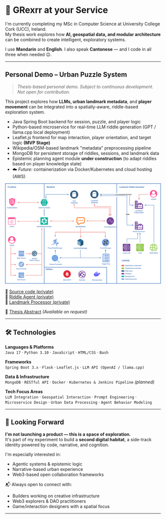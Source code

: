 # 👋 GRexrr at your Service

I'm currently completing my MSc in Computer Science at University College Cork (UCC), Ireland.  
My thesis work explores how **AI, geospatial data, and modular architecture** can be combined to create intelligent, exploratory systems.

I use **Mandarin** and **English**. I also speak **Cantonese** — and I code in all three when needed 😉.

---

## Personal Demo – Urban Puzzle System  
> *Thesis-based personal demo. Subject to continuous development. Not open for contribution.*

This project explores how **LLMs, urban landmark metadata**, and **player movement** can be integrated into a spatially-aware, riddle-based exploration system.

- Java Spring Boot backend for session, puzzle, and player logic  
- Python-based microservice for real-time LLM riddle generation (GPT / llama.cpp local deployment)
- Leaflet.js frontend for map interaction, player orientation, and target logic **(MVP Stage)**  
- Wikipedia/OSM-based landmark "metadata" preprocessing pipeline  
- MongoDB for persistent storage of riddles, sessions, and landmark data  
- Epistemic planning agent module **under construction** (to adapt riddles based on player knowledge state)  
- ☁️ *Future:* containerization via Docker/Kubernetes and cloud hosting (AWS)

![System Architecture](./assets/scavenger_architecture.png)

🔗 [Source code (private)](https://github.com/grexrr/scavengerHunt)  
🔗 [Riddle Agent (private)](https://github.com/grexrr/scavenger.RiddleAgent)  
🔗 [Landmark Processor (private)](https://github.com/grexrr/scavenger.LandmarkProcessor)

🧾 [Thesis Abstract](#) *(Available on request)*

---

## 🛠️ Technologies

**Languages & Platforms**  
`Java 17` · `Python 3.10` · `JavaScript` · `HTML/CSS` · `Bash`

**Frameworks**  
`Spring Boot 3.x` · `Flask` · `Leaflet.js` · `LLM API (OpenAI / llama.cpp)`

**Data & Infrastructure**  
`MongoDB` · `RESTful API` · `Docker` · `Kubernetes & Jenkins Pipeline` *(planned)*

**Tech Focus Areas**  
`LLM Integration` · `Geospatial Interaction` · `Prompt Engineering` · `Microservice Design` · `Urban Data Processing` · `Agent Behavior Modeling`

---

## 🪪 Looking Forward

**I'm not launching a product — this is a space of exploration.**  
It's part of my experiment to build a **second digital habitat**, a side-track identity powered by code, narrative, and cognition.

I'm especially interested in:
- Agentic systems & epistemic logic
- Narrative-based urban experience
- Web3-based open collaboration frameworks

📬 Always open to connect with:
- Builders working on creative infrastructure
- Web3 explorers & DAO practitioners
- Game/interaction designers with a spatial focus

---
